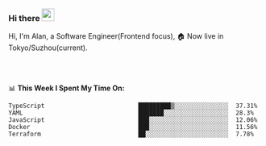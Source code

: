 ### Hi there <img src="https://media.giphy.com/media/hvRJCLFzcasrR4ia7z/giphy.gif" width="25px">

<!-- ![visitors](https://visitor-badge.glitch.me/badge?page_id=dislfyer.dislfyer) -->

Hi, I'm Alan, a Software Engineer(Frontend focus), 🏠 Now live in Tokyo/Suzhou(current).

<br/>
<br/>

📊 **This Week I Spent My Time On:**


<!--START_SECTION:waka-->

```text
TypeScript                          █████████▒░░░░░░░░░░░░░░░  37.31%
YAML                                ███████░░░░░░░░░░░░░░░░░░  28.3%
JavaScript                          ███░░░░░░░░░░░░░░░░░░░░░░  12.06%
Docker                              ███░░░░░░░░░░░░░░░░░░░░░░  11.56%
Terraform                           ██░░░░░░░░░░░░░░░░░░░░░░░  7.78%
```

<!--END_SECTION:waka-->

<!--
**About Me:**
 -->
